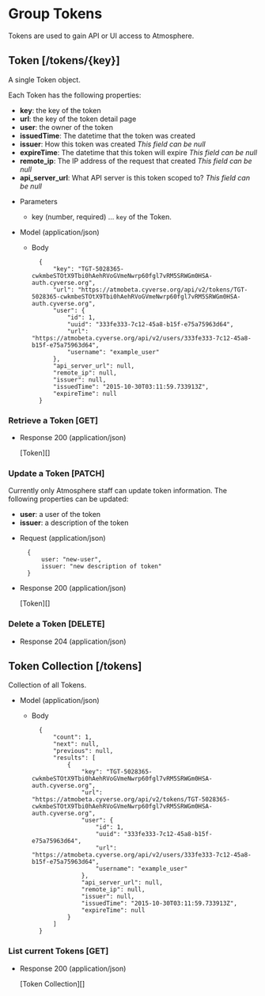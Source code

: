 # Group Tokens
Tokens are used to gain API or UI access to Atmosphere.

## Token [/tokens/{key}]
A single Token object.

Each Token has the following properties:

- **key**: the key of the token
- **url**: the key of the token detail page
- **user**: the owner of the token
- **issuedTime**: The datetime that the token was created
- **issuer**: How this token was created *This field can be null*
- **expireTime**: The datetime that this token will expire *This field can be null*
- **remote_ip**: The IP address of the request that created *This field can be null*
- **api_server_url**: What API server is this token scoped to? *This field can be null*

+ Parameters
    + key (number, required) ... `key` of the Token.
    
+ Model (application/json)

    + Body

            {
                "key": "TGT-5028365-cwkmbeSTOtX9Tbi0hAehRVoGVmeNwrp60fgl7vRM5SRWGm0HSA-auth.cyverse.org",
                "url": "https://atmobeta.cyverse.org/api/v2/tokens/TGT-5028365-cwkmbeSTOtX9Tbi0hAehRVoGVmeNwrp60fgl7vRM5SRWGm0HSA-auth.cyverse.org",
                "user": {
                    "id": 1,
                    "uuid": "333fe333-7c12-45a8-b15f-e75a75963d64",
                    "url": "https://atmobeta.cyverse.org/api/v2/users/333fe333-7c12-45a8-b15f-e75a75963d64",
                    "username": "example_user"
                },
                "api_server_url": null,
                "remote_ip": null,
                "issuer": null,
                "issuedTime": "2015-10-30T03:11:59.733913Z",
                "expireTime": null
            }

### Retrieve a Token [GET]
+ Response 200 (application/json)

    [Token][]

### Update a Token [PATCH]
Currently only Atmosphere staff can update token information. The following properties can be updated:
- **user**: a user of the token
- **issuer**: a description of the token

+ Request (application/json)

        {
            user: "new-user",
            issuer: "new description of token"
        }

+ Response 200 (application/json)

    [Token][]


### Delete a Token [DELETE]

+ Response 204 (application/json)


## Token Collection [/tokens]
Collection of all Tokens.

+ Model (application/json)

    + Body

            {
                "count": 1,
                "next": null,
                "previous": null,
                "results": [
                    {
                        "key": "TGT-5028365-cwkmbeSTOtX9Tbi0hAehRVoGVmeNwrp60fgl7vRM5SRWGm0HSA-auth.cyverse.org",
                        "url": "https://atmobeta.cyverse.org/api/v2/tokens/TGT-5028365-cwkmbeSTOtX9Tbi0hAehRVoGVmeNwrp60fgl7vRM5SRWGm0HSA-auth.cyverse.org",
                        "user": {
                            "id": 1,
                            "uuid": "333fe333-7c12-45a8-b15f-e75a75963d64",
                            "url": "https://atmobeta.cyverse.org/api/v2/users/333fe333-7c12-45a8-b15f-e75a75963d64",
                            "username": "example_user"
                        },
                        "api_server_url": null,
                        "remote_ip": null,
                        "issuer": null,
                        "issuedTime": "2015-10-30T03:11:59.733913Z",
                        "expireTime": null
                    }
                ]
            }

### List current Tokens [GET]
+ Response 200 (application/json)

    [Token Collection][]
